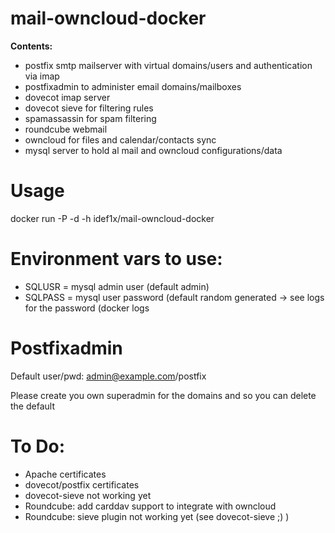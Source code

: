 # mail-owncloud-docker
**Contents:**
- postfix smtp mailserver with virtual domains/users and authentication
  via imap
- postfixadmin to administer email domains/mailboxes
- dovecot imap server
- dovecot sieve for filtering rules
- spamassassin for spam filtering
- roundcube webmail 
- owncloud for files and calendar/contacts sync
- mysql server to hold al mail and owncloud configurations/data

# Usage
docker run -P -d -h <FQDN of server> idef1x/mail-owncloud-docker

# Environment vars to use:
- SQLUSR = mysql admin user (default admin)
- SQLPASS = mysql user password (default random generated -> see logs for the password (docker logs <container ID>

# Postfixadmin
Default user/pwd: admin@example.com/postfix

Please create you own superadmin for the domains and so you can delete the default

# To Do:
- Apache certificates
- dovecot/postfix certificates
- dovecot-sieve not working yet
- Roundcube: add carddav support to integrate with owncloud
- Roundcube: sieve plugin not working yet (see dovecot-sieve ;) )

